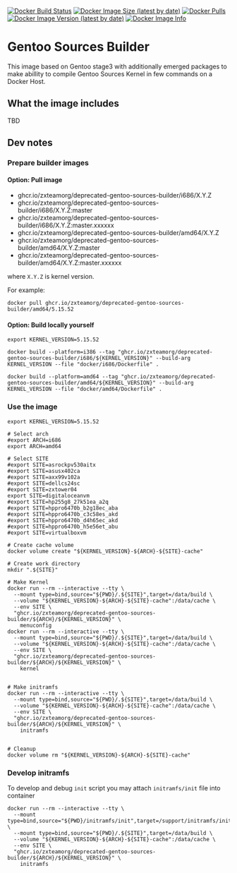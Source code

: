 [![Docker Build Status](https://img.shields.io/docker/build/zxteamorg/gentoo-sources-builder?label=Status)](https://hub.docker.com/r/zxteamorg/gentoo-sources-builder/builds)
[![Docker Image Size (latest by date)](https://img.shields.io/docker/image-size/zxteamorg/gentoo-sources-builder?label=Size)](https://hub.docker.com/r/zxteamorg/gentoo-sources-builder/tags)
[![Docker Pulls](https://img.shields.io/docker/pulls/zxteamorg/gentoo-sources-builder?label=Pulls)](https://hub.docker.com/r/zxteamorg/gentoo-sources-builder)
[![Docker Image Version (latest by date)](https://img.shields.io/docker/v/zxteamorg/gentoo-sources-builder?sort=semver&label=Version)](https://hub.docker.com/r/zxteamorg/gentoo-sources-builder/tags)
[![Docker Image Info](https://images.microbadger.com/badges/image/zxteamorg/gentoo-sources-builder.svg)](https://hub.docker.com/r/zxteamorg/gentoo-sources-builder/dockerfile)

# Gentoo Sources Builder

This image based on Gentoo stage3 with additionally emerged packages to make abillity to compile Gentoo Sources Kernel in few commands on a Docker Host.


## What the image includes

TBD

## Dev notes

### Prepare builder images

#### Option: Pull image

  * ghcr.io/zxteamorg/deprecated-gentoo-sources-builder/i686/X.Y.Z
  * ghcr.io/zxteamorg/deprecated-gentoo-sources-builder/i686/X.Y.Z:master
  * ghcr.io/zxteamorg/deprecated-gentoo-sources-builder/i686/X.Y.Z:master.xxxxxx
  * ghcr.io/zxteamorg/deprecated-gentoo-sources-builder/amd64/X.Y.Z
  * ghcr.io/zxteamorg/deprecated-gentoo-sources-builder/amd64/X.Y.Z:master
  * ghcr.io/zxteamorg/deprecated-gentoo-sources-builder/amd64/X.Y.Z:master.xxxxxx

where `X.Y.Z` is kernel version.

For example:
```shell
docker pull ghcr.io/zxteamorg/deprecated-gentoo-sources-builder/amd64/5.15.52
```

#### Option: Build locally yourself

```shell
export KERNEL_VERSION=5.15.52

docker build --platform=i386 --tag "ghcr.io/zxteamorg/deprecated-gentoo-sources-builder/i686/${KERNEL_VERSION}" --build-arg KERNEL_VERSION --file "docker/i686/Dockerfile" .

docker build --platform=amd64 --tag "ghcr.io/zxteamorg/deprecated-gentoo-sources-builder/amd64/${KERNEL_VERSION}" --build-arg KERNEL_VERSION --file "docker/amd64/Dockerfile" .
```

### Use the image

```shell
export KERNEL_VERSION=5.15.52

# Select arch
#export ARCH=i686
export ARCH=amd64

# Select SITE
#export SITE=asrockpv530aitx
#export SITE=asusx402ca
#export SITE=axx99v102a
#export SITE=dellcs24sc
#export SITE=zxtower04
export SITE=digitaloceanvm
#export SITE=hp255g8_27k51ea_a2q
#export SITE=hppro6470b_b2g18ec_aba
#export SITE=hppro6470b_c3c58es_akd
#export SITE=hppro6470b_d4h65ec_akd
#export SITE=hppro6470b_h5e56et_abu
#export SITE=virtualboxvm

# Create cache volume
docker volume create "${KERNEL_VERSION}-${ARCH}-${SITE}-cache"

# Create work directory
mkdir ".${SITE}"

# Make Kernel
docker run --rm --interactive --tty \
  --mount type=bind,source="${PWD}/.${SITE}",target=/data/build \
  --volume "${KERNEL_VERSION}-${ARCH}-${SITE}-cache":/data/cache \
  --env SITE \
  "ghcr.io/zxteamorg/deprecated-gentoo-sources-builder/${ARCH}/${KERNEL_VERSION}" \
    menuconfig
docker run --rm --interactive --tty \
  --mount type=bind,source="${PWD}/.${SITE}",target=/data/build \
  --volume "${KERNEL_VERSION}-${ARCH}-${SITE}-cache":/data/cache \
  --env SITE \
  "ghcr.io/zxteamorg/deprecated-gentoo-sources-builder/${ARCH}/${KERNEL_VERSION}" \
    kernel


# Make initramfs
docker run --rm --interactive --tty \
  --mount type=bind,source="${PWD}/.${SITE}",target=/data/build \
  --volume "${KERNEL_VERSION}-${ARCH}-${SITE}-cache":/data/cache \
  --env SITE \
  "ghcr.io/zxteamorg/deprecated-gentoo-sources-builder/${ARCH}/${KERNEL_VERSION}" \
    initramfs


# Cleanup
docker volume rm "${KERNEL_VERSION}-${ARCH}-${SITE}-cache"
```


### Develop initramfs

To develop and debug `init` script you may attach `initramfs/init` file into container

```shell
docker run --rm --interactive --tty \
  --mount type=bind,source="${PWD}/initramfs/init",target=/support/initramfs/init \
  --mount type=bind,source="${PWD}/.${SITE}",target=/data/build \
  --volume "${KERNEL_VERSION}-${ARCH}-${SITE}-cache":/data/cache \
  --env SITE \
  "ghcr.io/zxteamorg/deprecated-gentoo-sources-builder/${ARCH}/${KERNEL_VERSION}" \
    initramfs
```
